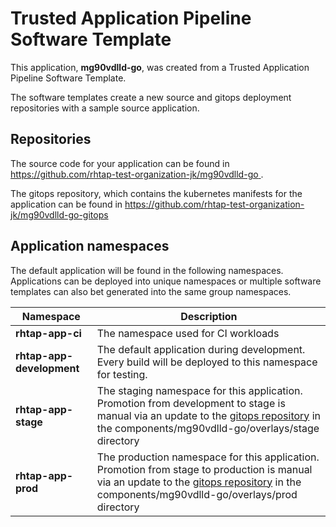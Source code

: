 # Trusted Application Pipeline Software Template

This application, **mg90vdlld-go**, was created from a Trusted Application Pipeline Software Template.

The software templates create a new source and gitops deployment repositories with a sample source application. 

## Repositories

The source code for your application can be found in [https://github.com/rhtap-test-organization-jk/mg90vdlld-go ](https://github.com/rhtap-test-organization-jk/mg90vdlld-go ).
 
The gitops repository, which contains the kubernetes manifests for the application can be found in 
[https://github.com/rhtap-test-organization-jk/mg90vdlld-go-gitops ](https://github.com/rhtap-test-organization-jk/mg90vdlld-go-gitops ) 

## Application namespaces 

The default application will be found in the following namespaces. Applications can be deployed into unique namespaces or multiple software templates can also bet generated into the same group namespaces.  

|  Namespace   |  Description   |  
| -------- | -------- |
| **rhtap-app-ci** | The namespace used for CI workloads |
| **rhtap-app-development** | The default application during development. Every build will be deployed to this namespace for testing. |
| **rhtap-app-stage** | The staging namespace for this application. Promotion from development to stage is manual via an update to the [gitops repository](https://github.com/rhtap-test-organization-jk/mg90vdlld-go-gitops ) in the components/mg90vdlld-go/overlays/stage directory |
| **rhtap-app-prod** | The production namespace for this application. Promotion from stage to production is manual via an update to the [gitops repository](https://github.com/rhtap-test-organization-jk/mg90vdlld-go-gitops ) in the components/mg90vdlld-go/overlays/prod directory |